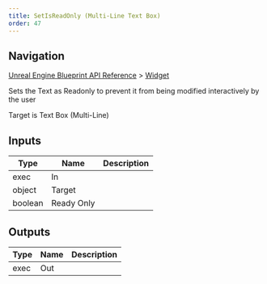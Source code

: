 ```yaml
---
title: SetIsReadOnly (Multi-Line Text Box)
order: 47
---
```

## Navigation

[Unreal Engine Blueprint API Reference](https://dev.epicgames.com/documentation/en-us/unreal-engine/BlueprintAPI) > [Widget](https://dev.epicgames.com/documentation/en-us/unreal-engine/BlueprintAPI/Widget)

Sets the Text as Readonly to prevent it from being modified interactively by the user

Target is Text Box (Multi-Line)

## Inputs

| Type | Name | Description |
| --- | --- | --- |
| exec | In |  |
| object | Target |  |
| boolean | Ready Only |  |

## Outputs

| Type | Name | Description |
| --- | --- | --- |
| exec | Out |  |

